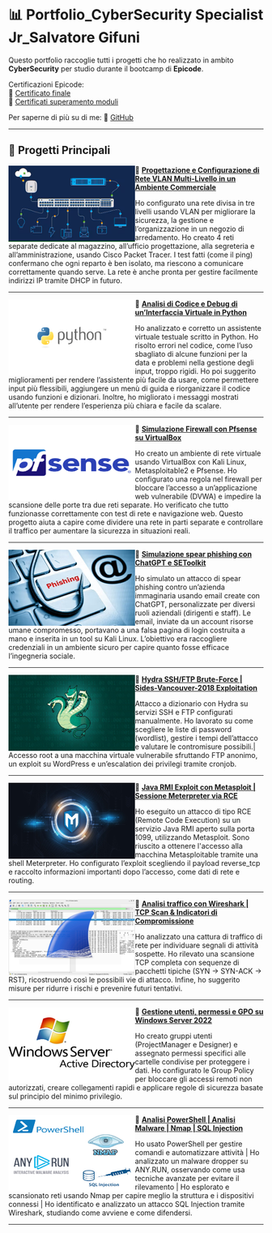 # 📊 Portfolio_CyberSecurity Specialist Jr_Salvatore Gifuni

Questo portfolio raccoglie tutti i progetti che ho realizzato in ambito **CyberSecurity** per studio durante il bootcamp di **Epicode**.

Certificazioni Epicode:  
🔗 [Certificato finale](https://github.com/SalvatoreGifuni/EPICODE_CS0225IT_CERT/blob/main/EPICODE_CS0225IT_CERT/652696cd-f9c9-416d-a2b8-6ba49db3a51c.pdf)  
🔗 [Certificati superamento moduli](https://github.com/SalvatoreGifuni/EPICODE_CS0225IT_CERT/tree/main/EPICODE_CS0225IT_CERT)

Per saperne di più su di me: 
🔗 [GitHub](https://github.com/SalvatoreGifuni)

---

## 📂 Progetti Principali

<img align="left" width="250" height="150" src="https://github.com/SalvatoreGifuni/Portfolio/blob/main/images/1.png?raw=true"> 🔸 **[Progettazione e Configurazione di Rete VLAN Multi-Livello in un Ambiente Commerciale](https://github.com/SalvatoreGifuni/Portfolio/tree/main/EPICODE_CS0225IT_PROJ/Proj1_VLAN)**

Ho configurato una rete divisa in tre livelli usando VLAN per migliorare la sicurezza, la gestione e l’organizzazione in un negozio di arredamento. Ho creato 4 reti separate dedicate al magazzino, all’ufficio progettazione, alla segreteria e all’amministrazione, usando Cisco Packet Tracer. I test fatti (come il ping) confermano che ogni reparto è ben isolato, ma riescono a comunicare correttamente quando serve. La rete è anche pronta per gestire facilmente indirizzi IP tramite DHCP in futuro.

---

<img align="left" width="250" height="150" src="https://github.com/SalvatoreGifuni/Portfolio/blob/main/images/2.png?raw=true"> 🔸 **[Analisi di Codice e Debug di un’Interfaccia Virtuale in Python](https://github.com/SalvatoreGifuni/Portfolio/tree/main/EPICODE_CS0225IT_PROJ/Proj2_AnalisiPython)**

Ho analizzato e corretto un assistente virtuale testuale scritto in Python. Ho risolto errori nel codice, come l’uso sbagliato di alcune funzioni per la data e problemi nella gestione degli input, troppo rigidi. Ho poi suggerito miglioramenti per rendere l’assistente più facile da usare, come permettere input più flessibili, aggiungere un menù di guida e riorganizzare il codice usando funzioni e dizionari. Inoltre, ho migliorato i messaggi mostrati all’utente per rendere l’esperienza più chiara e facile da scalare.

---

<img align="left" width="250" height="150" src="https://github.com/SalvatoreGifuni/Portfolio/blob/main/images/3.png?raw=true"> 🔸 **[Simulazione Firewall con Pfsense su VirtualBox](https://github.com/SalvatoreGifuni/Portfolio/tree/main/EPICODE_CS0225IT_PROJ/Proj3_Pfsense)**

Ho creato un ambiente di rete virtuale usando VirtualBox con Kali Linux, Metasploitable2 e Pfsense. Ho configurato una regola nel firewall per bloccare l’accesso a un’applicazione web vulnerabile (DVWA) e impedire la scansione delle porte tra due reti separate. Ho verificato che tutto funzionasse correttamente con test di rete e navigazione web. Questo progetto aiuta a capire come dividere una rete in parti separate e controllare il traffico per aumentare la sicurezza in situazioni reali.

---

<img align="left" width="250" height="150" src="https://github.com/SalvatoreGifuni/Portfolio/blob/main/images/4.png?raw=true"> 🔸 **[Simulazione spear phishing con ChatGPT e SEToolkit](https://github.com/SalvatoreGifuni/Portfolio/tree/main/EPICODE_CS0225IT_PROJ/Proj4_EmailPhishing)**

Ho simulato un attacco di spear phishing contro un’azienda immaginaria usando email create con ChatGPT, personalizzate per diversi ruoli aziendali (dirigenti e staff). Le email, inviate da un account risorse umane compromesso, portavano a una falsa pagina di login costruita a mano e inserita in un tool su Kali Linux. L’obiettivo era raccogliere credenziali in un ambiente sicuro per capire quanto fosse efficace l’ingegneria sociale.

---

<img align="left" width="250" height="150" src="https://github.com/SalvatoreGifuni/Portfolio/blob/main/images/5.png?raw=true"> 🔸 **[Hydra SSH/FTP Brute-Force | Sides-Vancouver-2018 Exploitation](https://github.com/SalvatoreGifuni/Portfolio/tree/main/EPICODE_CS0225IT_PROJ/Proj5_Hydra_BlaxBox_SidesVancouver)**

Attacco a dizionario con Hydra su servizi SSH e FTP configurati manualmente. Ho lavorato su come scegliere le liste di password (wordlist), gestire i tempi dell’attacco e valutare le contromisure possibili.|
Accesso root a una macchina virtuale vulnerabile sfruttando FTP anonimo, un exploit su WordPress e un’escalation dei privilegi tramite cronjob.

---

<img align="left" width="250" height="150" src="https://github.com/SalvatoreGifuni/Portfolio/blob/main/images/6.png?raw=true">🔸  **[Java RMI Exploit con Metasploit | Sessione Meterpreter via RCE](https://github.com/SalvatoreGifuni/Portfolio/tree/main/EPICODE_CS0225IT_PROJ/Proj6_Metasploit)**

Ho eseguito un attacco di tipo RCE (Remote Code Execution) su un servizio Java RMI aperto sulla porta 1099, utilizzando Metasploit. Sono riuscito a ottenere l'accesso alla macchina Metasploitable tramite una shell Meterpreter. Ho configurato l’exploit scegliendo il payload reverse_tcp e raccolto informazioni importanti dopo l’accesso, come dati di rete e routing.

---

<img align="left" width="250" height="150" src="https://github.com/SalvatoreGifuni/Portfolio/blob/main/images/7.png?raw=true">🔸 **[Analisi traffico con Wireshark | TCP Scan & Indicatori di Compromissione](https://github.com/SalvatoreGifuni/Portfolio/tree/main/EPICODE_CS0225IT_PROJ/Proj7_Wireshark)**

Ho analizzato una cattura di traffico di rete per individuare segnali di attività sospette. Ho rilevato una scansione TCP completa con sequenze di pacchetti tipiche (SYN → SYN-ACK → RST), ricostruendo così le possibili vie di attacco. Infine, ho suggerito misure per ridurre i rischi e prevenire futuri tentativi.

---

<img align="left" width="250" height="150" src="https://github.com/SalvatoreGifuni/Portfolio/blob/main/images/8.png?raw=true">🔸 **[Gestione utenti, permessi e GPO su Windows Server 2022](https://github.com/SalvatoreGifuni/Portfolio/tree/main/EPICODE_CS0225IT_PROJ/Proj8_WindowsServer_ActiveDiectory)**

Ho creato gruppi utenti (ProjectManager e Designer) e assegnato permessi specifici alle cartelle condivise per proteggere i dati. Ho configurato le Group Policy per bloccare gli accessi remoti non autorizzati, creare collegamenti rapidi e applicare regole di sicurezza basate sul principio del minimo privilegio.

---

<img align="left" width="250" height="150" src="https://github.com/SalvatoreGifuni/Portfolio/blob/main/images/9.png?raw=true">🔸 **[Analisi PowerShell | Analisi Malware | Nmap | SQL Injection](https://github.com/SalvatoreGifuni/Portfolio/tree/main/EPICODE_CS0225IT_PROJ/Proj9_PowerShell_Nmap_AnyRun_SQLi)**

Ho usato PowerShell per gestire comandi e automatizzare attività | Ho analizzato un malware dropper su ANY.RUN, osservando come usa tecniche avanzate per evitare il rilevamento | Ho esplorato e scansionato reti usando Nmap per capire meglio la struttura e i dispositivi connessi | Ho identificato e analizzato un attacco SQL Injection tramite Wireshark, studiando come avviene e come difendersi.

---


